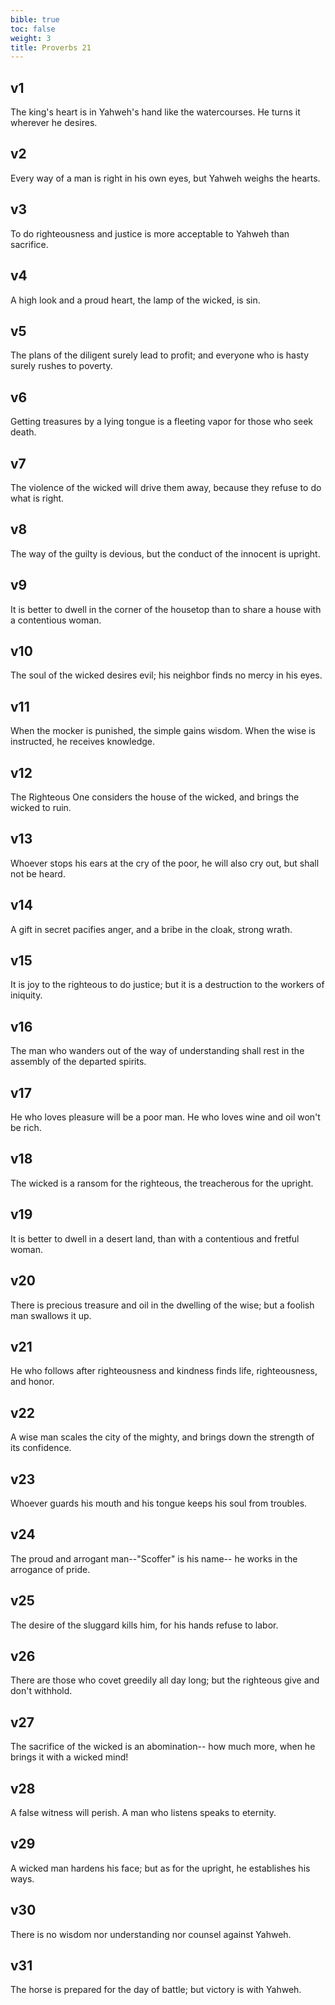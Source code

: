 ```yaml
---
bible: true
toc: false
weight: 3
title: Proverbs 21
---
```




## v1 
The king's heart is in Yahweh's hand like the watercourses. He turns it wherever he desires. 

## v2 
Every way of a man is right in his own eyes, but Yahweh weighs the hearts. 

## v3 
To do righteousness and justice is more acceptable to Yahweh than sacrifice. 

## v4 
A high look and a proud heart, the lamp of the wicked, is sin. 

## v5 
The plans of the diligent surely lead to profit; and everyone who is hasty surely rushes to poverty. 

## v6 
Getting treasures by a lying tongue is a fleeting vapor for those who seek death. 

## v7 
The violence of the wicked will drive them away, because they refuse to do what is right. 

## v8 
The way of the guilty is devious, but the conduct of the innocent is upright. 

## v9 
It is better to dwell in the corner of the housetop than to share a house with a contentious woman. 

## v10 
The soul of the wicked desires evil; his neighbor finds no mercy in his eyes. 

## v11 
When the mocker is punished, the simple gains wisdom. When the wise is instructed, he receives knowledge. 

## v12 
The Righteous One considers the house of the wicked, and brings the wicked to ruin. 

## v13 
Whoever stops his ears at the cry of the poor, he will also cry out, but shall not be heard. 

## v14 
A gift in secret pacifies anger, and a bribe in the cloak, strong wrath. 

## v15 
It is joy to the righteous to do justice; but it is a destruction to the workers of iniquity. 

## v16 
The man who wanders out of the way of understanding shall rest in the assembly of the departed spirits. 

## v17 
He who loves pleasure will be a poor man. He who loves wine and oil won't be rich. 

## v18 
The wicked is a ransom for the righteous, the treacherous for the upright. 

## v19 
It is better to dwell in a desert land, than with a contentious and fretful woman. 

## v20 
There is precious treasure and oil in the dwelling of the wise; but a foolish man swallows it up. 

## v21 
He who follows after righteousness and kindness finds life, righteousness, and honor. 

## v22 
A wise man scales the city of the mighty, and brings down the strength of its confidence. 

## v23 
Whoever guards his mouth and his tongue keeps his soul from troubles. 

## v24 
The proud and arrogant man--"Scoffer" is his name-- he works in the arrogance of pride. 

## v25 
The desire of the sluggard kills him, for his hands refuse to labor. 

## v26 
There are those who covet greedily all day long; but the righteous give and don't withhold. 

## v27 
The sacrifice of the wicked is an abomination-- how much more, when he brings it with a wicked mind! 

## v28 
A false witness will perish. A man who listens speaks to eternity. 

## v29 
A wicked man hardens his face; but as for the upright, he establishes his ways. 

## v30 
There is no wisdom nor understanding nor counsel against Yahweh. 

## v31 
The horse is prepared for the day of battle; but victory is with Yahweh.
